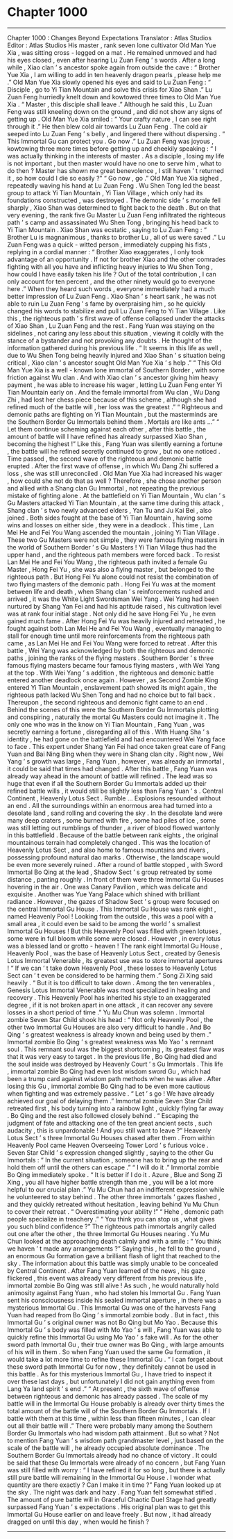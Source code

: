 
# Chapter 1000


---

Chapter 1000 : Changes Beyond Expectations
Translator :
Atlas Studios
Editor :
Atlas Studios
His master , rank seven lone cultivator Old Man Yue Xia , was sitting cross - legged on a mat . He remained unmoved and had his eyes closed , even after hearing Lu Zuan Feng ’ s words .
After a long while , Xiao clan ’ s ancestor spoke again from outside the cave : “ Brother Yue Xia , I am willing to add in ten heavenly dragon pearls , please help me .”
Old Man Yue Xia slowly opened his eyes and said to Lu Zuan Feng : “ Disciple , go to Yi Tian Mountain and solve this crisis for Xiao Shan .”
Lu Zuan Feng hurriedly knelt down and kowtowed three times to Old Man Yue Xia .
“ Master , this disciple shall leave .”
Although he said this , Lu Zuan Feng was still kneeling down on the ground , and did not show any signs of getting up .
Old Man Yue Xia smiled : “ Your crafty nature , I can see right through it .”
He then blew cold air towards Lu Zuan Feng .
The cold air seeped into Lu Zuan Feng ’ s belly , and lingered there without dispersing .
“ This Immortal Gu can protect you . Go now .”
Lu Zuan Feng was joyous , kowtowing three more times before getting up and cheekily speaking : “ I was actually thinking in the interests of master . As a disciple , losing my life is not important , but then master would have no one to serve him , what to do then ? Master has shown me great benevolence , I still haven ’ t returned it , so how could I die so easily ?”
“ Go now , go .” Old Man Yue Xia sighed , repeatedly waving his hand at Lu Zuan Feng .
Wu Shen Tong led the beast group to attack Yi Tian Mountain , Yi Tian Village , which only had its foundations constructed , was destroyed .
The demonic side ’ s morale fell sharply , Xiao Shan was determined to fight back to the death .
But on that very evening , the rank five Gu Master Lu Zuan Feng infiltrated the righteous path ’ s camp and assassinated Wu Shen Tong , bringing his head back to Yi Tian Mountain .
Xiao Shan was ecstatic , saying to Lu Zuan Feng : “ Brother Lu is magnanimous , thanks to brother Lu , all of us were saved .”
Lu Zuan Feng was a quick - witted person , immediately cupping his fists , replying in a cordial manner : “ Brother Xiao exaggerates , I only took advantage of an opportunity . If not for brother Xiao and the other comrades fighting with all you have and inflicting heavy injuries to Wu Shen Tong , how could I have easily taken his life ? Out of the total contribution , I can only account for ten percent , and the other ninety would go to everyone here .”
When they heard such words , everyone immediately had a much better impression of Lu Zuan Feng .
Xiao Shan ’ s heart sank , he was not able to ruin Lu Zuan Feng ’ s fame by overpraising him , so he quickly changed his words to stabilize and pull Lu Zuan Feng to Yi Tian Village .
Like this , the righteous path ’ s first wave of offense collapsed under the attacks of Xiao Shan , Lu Zuan Feng and the rest .
Fang Yuan was staying on the sidelines , not caring any less about this situation , viewing it coldly with the stance of a bystander and not provoking any doubts .
He thought of the information gathered during his previous life .
“ It seems in this life as well , due to Wu Shen Tong being heavily injured and Xiao Shan ’ s situation being critical , Xiao clan ’ s ancestor sought Old Man Yue Xia ’ s help .”
“ This Old Man Yue Xia is a well - known lone immortal of Southern Border , with some friction against Wu clan . And with Xiao clan ’ s ancestor giving him heavy payment , he was able to increase his wager , letting Lu Zuan Feng enter Yi Tian Mountain early on . And the female immortal from Wu clan , Wu Dang Zhi , had lost her chess piece because of this scheme , although she had refined much of the battle will , her loss was the greatest .”
“ Righteous and demonic paths are fighting on Yi Tian Mountain , but the masterminds are the Southern Border Gu Immortals behind them . Mortals are like ants …”
“ Let them continue scheming against each other , after this battle , the amount of battle will I have refined has already surpassed Xiao Shan , becoming the highest !”
Like this , Fang Yuan was silently earning a fortune , the battle will he refined secretly continued to grow , but no one noticed .
Time passed , the second wave of the righteous and demonic battle erupted .
After the first wave of offense , in which Wu Dang Zhi suffered a loss , she was still unreconciled .
Old Man Yue Xia had increased his wager , how could she not do that as well ?
Therefore , she chose another person and allied with a Shang clan Gu Immortal , not repeating the previous mistake of fighting alone .
At the battlefield on Yi Tian Mountain , Wu clan ’ s Gu Masters attacked Yi Tian Mountain , at the same time during this attack , Shang clan ’ s two newly advanced elders , Yan Tu and Ju Kai Bei , also joined .
Both sides fought at the base of Yi Tian Mountain , having some wins and losses on either side , they were in a deadlock .
This time , Lan Mei He and Fei You Wang ascended the mountain , joining Yi Tian Village .
These two Gu Masters were not simple , they were famous flying masters in the world of Southern Border ’ s Gu Masters !
Yi Tian Village thus had the upper hand , and the righteous path members were forced back .
To resist Lan Mei He and Fei You Wang , the righteous path invited a female Gu Master , Hong Fei Yu , she was also a flying master , but belonged to the righteous path .
But Hong Fei Yu alone could not resist the combination of two flying masters of the demonic path .
Hong Fei Yu was at the moment between life and death , when Shang clan ’ s reinforcements rushed and arrived , it was the White Light Swordsman Wei Yang .
Wei Yang had been nurtured by Shang Yan Fei and had his aptitude raised , his cultivation level was at rank four initial stage . Not only did he save Hong Fei Yu , he even gained much fame .
After Hong Fei Yu was heavily injured and retreated , he fought against both Lan Mei He and Fei You Wang , eventually managing to stall for enough time until more reinforcements from the righteous path came , as Lan Mei He and Fei You Wang were forced to retreat .
After this battle , Wei Yang was acknowledged by both the righteous and demonic paths , joining the ranks of the flying masters . Southern Border ’ s three famous flying masters became four famous flying masters , with Wei Yang at the top .
With Wei Yang ’ s addition , the righteous and demonic battle entered another deadlock once again .
However , as Second Zombie King entered Yi Tian Mountain , enslavement path showed its might again , the righteous path lacked Wu Shen Tong and had no choice but to fall back .
Thereupon , the second righteous and demonic fight came to an end .
Behind the scenes of this were the Southern Border Gu Immortals plotting and conspiring , naturally the mortal Gu Masters could not imagine it .
The only one who was in the know on Yi Tian Mountain , Fang Yuan , was secretly earning a fortune , disregarding all of this .
With Huang Sha ’ s identity , he had gone on the battlefield and had encountered Wei Yang face to face .
This expert under Shang Yan Fei had once taken great care of Fang Yuan and Bai Ning Bing when they were in Shang clan city . Right now , Wei Yang ’ s growth was large , Fang Yuan , however , was already an immortal , it could be said that times had changed .
After this battle , Fang Yuan was already way ahead in the amount of battle will refined . The lead was so huge that even if all the Southern Border Gu Immortals added up their refined battle wills , it would still be slightly less than Fang Yuan ’ s .
Central Continent , Heavenly Lotus Sect .
Rumble …
Explosions resounded without an end .
All the surroundings within an enormous area had turned into a desolate land , sand rolling and covering the sky .
In the desolate land were many deep craters , some burned with fire , some had piles of ice , some was still letting out rumblings of thunder , a river of blood flowed wantonly in this battlefield .
Because of the battle between rank eights , the original mountainous terrain had completely changed .
This was the location of Heavenly Lotus Sect , and also home to famous mountains and rivers , possessing profound natural dao marks . Otherwise , the landscape would be even more severely ruined .
After a round of battle stopped , with Sword Immortal Bo Qing at the lead , Shadow Sect ’ s group retreated by some distance , panting roughly .
In front of them were three Immortal Gu Houses hovering in the air .
One was Canary Pavilion , which was delicate and exquisite . Another was Yue Yang Palace which shined with brilliant radiance .
However , the gazes of Shadow Sect ’ s group were focused on the central Immortal Gu House .
This Immortal Gu House was rank eight , named Heavenly Pool !
Looking from the outside , this was a pool with a small area , it could even be said to be among the world ’ s smallest Immortal Gu Houses !
But this Heavenly Pool was filled with green lotuses , some were in full bloom while some were closed .
However , in every lotus was a blessed land or grotto - heaven !
The rank eight Immortal Gu House , Heavenly Pool , was the base of Heavenly Lotus Sect , created by Genesis Lotus Immortal Venerable , its greatest use was to store immortal apertures !
“ If we can ’ t take down Heavenly Pool , these losses to Heavenly Lotus Sect can ’ t even be considered to be harming them .” Song Zi Xing said heavily .
“ But it is too difficult to take down . Among the ten venerables , Genesis Lotus Immortal Venerable was most specialized in healing and recovery . This Heavenly Pool has inherited his style to an exaggerated degree , if it is not broken apart in one attack , it can recover any severe losses in a short period of time .” Yu Mu Chun was solemn .
Immortal zombie Seven Star Child shook his head : “ Not only Heavenly Pool , the other two Immortal Gu Houses are also very difficult to handle . And Bo Qing ’ s greatest weakness is already known and being used by them .”
Immortal zombie Bo Qing ’ s greatest weakness was Mo Yao ’ s remnant soul .
This remnant soul was the biggest shortcoming , its greatest flaw was that it was very easy to target .
In the previous life , Bo Qing had died and the soul inside was destroyed by Heavenly Court ’ s Gu Immortals . This life , immortal zombie Bo Qing had even lost wisdom sword Gu , which had been a trump card against wisdom path methods when he was alive .
After losing this Gu , immortal zombie Bo Qing had to be even more cautious when fighting and was extremely passive .
“ Let ’ s go ! We have already achieved our goal of delaying them .” Immortal zombie Seven Star Child retreated first , his body turning into a rainbow light , quickly flying far away .
Bo Qing and the rest also followed closely behind .
“ Escaping the judgment of fate and attacking one of the ten great ancient sects , such audacity , this is unpardonable ! And you still want to leave ?” Heavenly Lotus Sect ’ s three Immortal Gu Houses chased after them .
From within Heavenly Pool came Heaven Overseeing Tower Lord ’ s furious voice .
Seven Star Child ’ s expression changed slightly , saying to the other Gu Immortals : “ In the current situation , someone has to bring up the rear and hold them off until the others can escape .”
“ I will do it .” Immortal zombie Bo Qing immediately spoke .
“ It is better if I do it . Azure , Blue and Song Zi Xing , you all have higher battle strength than me , you will be a lot more helpful to our crucial plan .” Yu Mu Chun had an indifferent expression while he volunteered to stay behind .
The other three immortals ’ gazes flashed , and they quickly retreated without hesitation , leaving behind Yu Mu Chun to cover their retreat .
“ Overestimating your ability !”
“ Hehe , demonic path people specialize in treachery .”
“ You think you can stop us , what gives you such blind confidence ?”
The righteous path immortals angrily called out one after the other , the three Immortal Gu Houses nearing .
Yu Mu Chun looked at the approaching death calmly and with a smile : “ You think we haven ’ t made any arrangements ?”
Saying this , he fell to the ground , an enormous Gu formation gave a brilliant flash of light that reached to the sky .
The information about this battle was simply unable to be concealed by Central Continent . After Fang Yuan learned of the news , his gaze flickered , this event was already very different from his previous life , immortal zombie Bo Qing was still alive !
As such , he would naturally hold animosity against Fang Yuan , who had stolen his Immortal Gu .
Fang Yuan sent his consciousness inside his sealed immortal aperture , in there was a mysterious Immortal Gu .
This Immortal Gu was one of the harvests Fang Yuan had reaped from Bo Qing ’ s immortal zombie body . But in fact , this Immortal Gu ’ s original owner was not Bo Qing but Mo Yao .
Because this Immortal Gu ’ s body was filled with Mo Yao ’ s will , Fang Yuan was able to quickly refine this Immortal Gu using Mo Yao ’ s fake will .
As for the other sword path Immortal Gu , their true owner was Bo Qing , with large amounts of his will in them . So when Fang Yuan used the same Gu formation , it would take a lot more time to refine these Immortal Gu .
“ I can forget about these sword path Immortal Gu for now , they definitely cannot be used in this battle . As for this mysterious Immortal Gu , I have tried to inspect it over these last days , but unfortunately I did not gain anything even from Lang Ya land spirit ’ s end .”
“ At present , the sixth wave of offense between righteous and demonic has already passed . The scale of my battle will in the Immortal Gu House probably is already over thirty times the total amount of the battle will of the Southern Border Gu Immortals . If I battle with them at this time , within less than fifteen minutes , I can clear out all their battle will .”
There were probably many among the Southern Border Gu Immortals who had wisdom path attainment .
But so what ?
Not to mention Fang Yuan ’ s wisdom path grandmaster level , just based on the scale of the battle will , he already occupied absolute dominance .
The Southern Border Gu Immortals already had no chance of victory .
It could be said that these Gu Immortals were already of no concern , but Fang Yuan was still filled with worry : “ I have refined it for so long , but there is actually still pure battle will remaining in the Immortal Gu House . I wonder what quantity are there exactly ? Can I make it in time ?”
Fang Yuan looked up at the sky .
The night was dark and hazy .
Fang Yuan felt somewhat stifled .
The amount of pure battle will in Graceful Chaotic Duel Stage had greatly surpassed Fang Yuan ’ s expectations .
His original plan was to get this Immortal Gu House earlier on and leave freely . But now , it had already dragged on until this day , when would he finish ?

---

